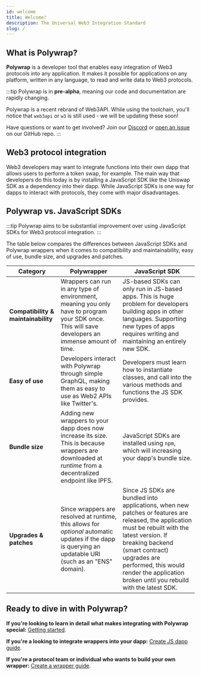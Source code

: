 ```yaml
---
id: welcome
title: Welcome!
description: The Universal Web3 Integration Standard
slug: /
---
```


## What is Polywrap?

**Polywrap** is a developer tool that enables easy integration of Web3 protocols into any application. It makes it possible for applications on any platform, written in any language, to read and write data to Web3 protocols.

:::tip
Polywrap is in **pre-alpha**, meaning our code and documentation are rapidly changing.

Polywrap is a recent rebrand of Web3API. While using the toolchain, you'll notice that `web3api` or `w3` is still used - we will be updating these soon!

Have questions or want to get involved? Join our [Discord](https://discord.com/invite/Z5m88a5qWu) or [open an issue](https://github.com/polywrap/monorepo/issues) on our GitHub repo.
:::

## Web3 protocol integration

Web3 developers may want to integrate functions into their own dapp that allows users to perform a token swap, for example. The main way that developers do this today is by installing a JavaScript SDK like the Uniswap SDK as a dependency into their dapp. While JavaScript SDKs is one way for dapps to interact with protocols, they come with major disadvantages.

## Polywrap vs. JavaScript SDKs

:::tip
Polywrap aims to be substantial improvement over using JavaScript SDKs for Web3 protocol integration.
:::

The table below compares the differences between JavaScript SDKs and Polywrap wrappers when it comes to compatibility and maintainability, easy of use, bundle size, and upgrades and patches.

| **Category**                        | **Polywrapper**                                                                                                                                            | **JavaScript SDK**                                                                                                                                                                                                                                                                            |
| ----------------------------------- | ---------------------------------------------------------------------------------------------------------------------------------------------------------- | --------------------------------------------------------------------------------------------------------------------------------------------------------------------------------------------------------------------------------------------------------------------------------------------- |
| **Compatibility & maintainability** | Wrappers can run in any type of environment, meaning you only have to program your SDK once. This will save developers an immense amount of time.          | JS-based SDKs can only run in JS-based apps. This is huge problem for developers building apps in other languages. Supporting new types of apps requires writing and maintaining an entirely new SDK.                                                                                         |
| **Easy of use**                     | Developers interact with Polywrap through simple GraphQL, making them as easy to use as Web2 APIs like Twitter's.                                          | Developers must learn how to instantiate classes, and call into the various methods and functions the JS SDK provides.                                                                                                                                                                        |
| **Bundle size**                     | Adding new wrappers to your dapp does now increase its size. This is because wrappers are downloaded at _runtime_ from a decentralized endpoint like IPFS. | JavaScript SDKs are installed using `npm`, which will increasing your dapp's bundle size.                                                                                                                                                                                                     |
| **Upgrades & patches**              | Since wrappers are resolved at runtime, this allows for _optional_ automatic updates if the dapp is querying an updatable URI (such as an "ENS" domain).   | Since JS SDKs are bundled into applications, when new patches or features are released, the application must be rebuilt with the latest version. If breaking backend (smart contract) upgrades are performed, this would render the application broken until you rebuild with the latest SDK. |

## Ready to dive in with Polywrap?

**If you're looking to learn in detail what makes integrating with Polywrap special:** [Getting started](getting-started/understanding-integration.md).

**If you're a looking to integrate wrappers into your dapp:** [Create JS dapp guide](guides/create-js-dapp/01).

**If you're a protocol team or individual who wants to build your own wrapper:** [Create a wrapper guide](guides/create-as-wrapper/pt1).
